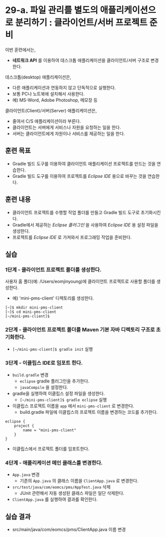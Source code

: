# 29-a. 파일 관리를 별도의 애플리케이션으로 분리하기 : 클라이언트/서버 프로젝트 준비

이번 훈련에서는,
- **네트워크 API** 를 이용하여 데스크톱 애플리케이션을 클라이언트/서버 구조로 변경한다.

데스크톱(desktop) 애플리케이션은,
- 다른 애플리케이션과 연동하지 않고 단독적으로 실행한다.
- 보통 PC나 노트북에 설치해서 사용한다.
- 예) MS-Word, Adobe Photoshop, 메모장 등

클라이언트(Client)/서버(Server) 애플리케이션은,
- 줄여서 C/S 애플리케이션이라 부른다.
- 클라이언트는 서버에게 서비스나 자원을 요청하는 일을 한다.
- 서버는 클라이언트에게 자원이나 서비스를 제공하는 일을 한다.


## 훈련 목표
- Gradle 빌드 도구를 이용하여 클라이언트 애플리케이션 프로젝트를 만드는 것을 연습한다.
- Gradle 빌드 도구를 이용하여 프로젝트를 *Eclipse IDE* 용으로 바꾸는 것을 연습한다.

## 훈련 내용
- 클라이언트 프로젝트를 수행할 작업 폴더를 만들고 Gradle 빌드 도구로 초기화시킨다.
- Gradle에서 제공하는 *Eclipse 플러그인* 을 사용하여 *Eclipse IDE* 용 설정 파일을 생성한다.
- 프로젝트를 *Eclipse IDE* 로 가져와서 프로그래밍 작업을 준비한다.

## 실습

### 1단계 - 클라이언트 프로젝트 폴더를 생성한다.

사용자 홈 폴더(예: /Users/eomjinyoung)에 클라이언트 프로젝트로 사용할 폴더를 생성한다.
- 예) 'mini-pms-client' 디렉토리를 생성한다.

```console
[~]$ mkdir mini-pms-client
[~]$ cd mini-pms-client
[~/mini-pms-client]$
```


### 2단계 - 클라이언트 프로젝트 폴더를 Maven 기본 자바 디렉토리 구조로 초기화한다.

- `[~/mini-pms-client]$ gradle init` 실행


### 3단계 - 이클립스 IDE로 임포트 한다.

- `build.gradle` 변경
  - `eclipse` gradle 플러그인을 추가한다.
  - `javaCompile` 을 설정한다.
- gradle을 실행하여 이클립스 설정 파일을 생성한다.
  - `[~/mini-pms-client]$ gradle eclipse` 실행
- 이클립스 프로젝트 이름을 `app` 에서 `mini-pms-client` 로 변경한다.
  - build.gradle 파일에 이클립스의 프로젝트 이름을 변경하는 코드를 추가한다.
```
eclipse {
    project {
        name = "mini-pms-client"
    }
}
```
- 이클립스에서 프로젝트 폴더를 임포트한다.


### 4단계 - 애플리케이션 메인 클래스를 변경한다.

- `App.java` 변경
  - 기존의 `App.java` 의 클래스 이름을 `ClientApp.java` 로 변경한다.
- `src/test/java/com/eomcs/pms/AppTest.java` 삭제
  - JUnit 관련해서 자동 생성된 클래스 파일은 일단 삭제한다.
- `ClientApp.java` 를 실행하여 결과를 확인한다.    


## 실습 결과
- src/main/java/com/eomcs/pms/ClientApp.java 이름 변경
